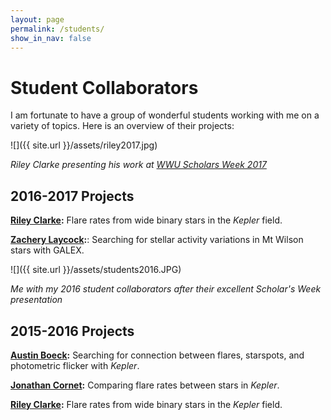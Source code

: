 ```yaml
---
layout: page
permalink: /students/
show_in_nav: false
---
```


# Student Collaborators

I am fortunate to have a group of wonderful students working with me on a variety of topics. Here is an overview of their projects:

![]({{ site.url }}/assets/riley2017.jpg)

*Riley Clarke presenting his work at [WWU Scholars Week 2017](http://www.wwu.edu/scholars/poster.shtml)*

## 2016-2017 Projects
**[Riley Clarke](https://github.com/RileyWClarke):** Flare rates from wide binary stars in the *Kepler* field.

**[Zachery Laycock](https://github.com/ZacheryLaycock):**: Searching for stellar activity variations in Mt Wilson stars with GALEX.


![]({{ site.url }}/assets/students2016.JPG)

*Me with my 2016 student collaborators after their excellent Scholar's Week presentation*

## 2015-2016 Projects
**[Austin Boeck](https://github.com/austin-boeck):** Searching for connection between flares, starspots, and photometric flicker with *Kepler*.

**[Jonathan Cornet](https://github.com/cornetj2):** Comparing flare rates between stars in *Kepler*.

**[Riley Clarke](https://github.com/RileyWClarke):** Flare rates from wide binary stars in the *Kepler* field.
